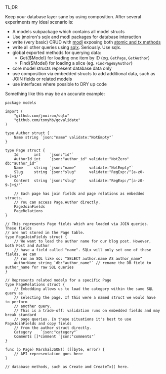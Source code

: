 TL;DR

Keep your database layer sane by using composition.  After several experiments my ideal scenario is:

- A models subpackage which contains all model structs
- Use jmoiron's sqlx and modl packages for database interaction
- write (very basic) CRUD with [modl](https://github.com/jmoiron/modl) exposing both [atomic and tx methods](https://gist.github.com/tonyhb/581114ae710dcf3a9369)
- write all other queries using [sqlx](http://github.com/jmoiron/sqlx). Seriously. Use sqlx.
- global exported methods for querying data:
    - Get{$Model} for loading one item by ID (eg. `GetPage`, `GetAuthor`)
    - Find{$Model} for loading a slice (eg. `FindPageByAuthor`)
- core model structs represent database data only
- use composition via embedded structs to add additional data, such as JOIN fields or related models
- use interfaces where possible to DRY up code

Something like this may be an accurate example:

<pre><code data-language="go">package models

import (
    "github.com/jmoiron/sqlx"
    "github.com/tonyhb/govalidate"
)

type Author struct {
	Name string `json:"name" validate:"NotEmpty"`
}

type Page struct {
	Id       int    `json:"id"`
    AuthorId int    `json:"author_id" validate:"NotZero"               db:"author_id"`
	Name     string `json:"name"      validate:"NotEmpty"`
	Slug     string `json:"slug"      validate:"RegExp:/^[a-z0-9-]+$/"`
	Content  string `json:"slug"      validate:"RegExp:/^[a-z0-9-]+$/"`

	// Each page has join fields and page relations as embedded structs.
	// You can access Page.Author directly.
	PageJoinFields
	PageRelations
}

// This represents Page fields which are loaded via JOIN queries. These fields
// are not stored in the Page table.
type PageJoinFields struct {
    // We want to load the author name for our blog post. However, both Post and Author
    // have a field called "name". SQLx will only set one of these fields. We can
    // run an SQL like so: "SELECT author.name AS author_name"
	AuthorName string `db:"author_name"` // rename the DB field to author_name for raw SQL queries
}

// Represents related models for a specific Page
type PageRelations struct {
	// Embedding allows us to load the category within the same SQL query as
	// selecting the page. If this were a named struct we would have to perform
	// another query.
	// This is a trade-off: validation runs on embedded fields and may break standard
	// page queries. In these situations it's best to use PageJoinFields and copy fields
	// from the author struct directly.
	Category    `json:"category"`
    Comments []*comment `json:"comments"`
}

func (p Page) MarshalJSON() ([]byte, error) {
    // API representation goes here
}

// database methods, such as Create and CreateTx() here.
</code></pre>
